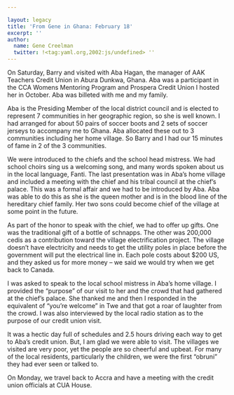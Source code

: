 ```yaml
---

layout: legacy
title: 'From Gene in Ghana: February 18'
excerpt: ''
author:
  name: Gene Creelman
  twitter: !<tag:yaml.org,2002:js/undefined> ''
---
```


<p>On Saturday, Barry and visited with Aba Hagan, the manager of <span class="caps">AAK</span> Teachers Credit Union in Abura Dunkwa, Ghana. Aba was a participant in the <span class="caps">CCA</span> Womens Mentoring Program and Prospera Credit Union I hosted her in October. Aba was billeted with me and my family.</p>
<p>Aba is the Presiding Member of the local district council and is elected to represent 7 communities in her geographic region, so she is well known. I had arranged for about 50 pairs of soccer boots and 2 sets of soccer jerseys to accompany me to Ghana. Aba allocated these out to 3 communities including her home village. So Barry and I had our 15 minutes of fame in 2 of the 3 communities.</p>
<p>We were introduced to the chiefs and the school head mistress. We had school choirs sing us a welcoming song, and many words spoken about us in the local language, Fanti. The last presentation was in Aba&#8217;s home village and included a meeting with the chief and his tribal council at the chief’s palace. This was a formal affair and we had to be introduced by Aba. Aba was able to do this as she is the queen mother and is in the blood line of the hereditary chief family. Her two sons could become chief of the village at some point in the future.</p>
<p>As part of the honor to speak with the chief, we had to offer up gifts. One was the traditional gift of a bottle of schnapps. The other was 200,000 cedis as a contribution toward the village electrification project. The village doesn’t have electricity and needs to get the utility poles in place before the government will put the electrical line in. Each pole costs about $200 US, and they asked us for more money &#8211; we said we would try when we get back to Canada.</p>
<p>I was asked to speak to the local school mistress in Aba&#8217;s home village. I provided the &#8220;purpose&#8221; of our visit to her and the crowd that had gathered at the chief&#8217;s palace. She thanked me and then I responded in the equivalent of &#8220;you&#8217;re welcome&#8221; in Twe and that got a roar of laughter from the crowd. I was also interviewed by the local radio station as to the purpose of our credit union visit.</p>
<p>It was a hectic day full of schedules and 2.5 hours driving each way to get to Aba&#8217;s credit union. But, I am glad we were able to visit. The villages we visited are very poor, yet the people are so cheerful and upbeat. For many of the local residents, particularly the children, we were the first &#8220;obruni&#8221; they had ever seen or talked to.</p>
<p>On Monday, we travel back to Accra and have a meeting with the credit union officials at <span class="caps">CUA</span> House.</p>